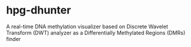 # hpg-dhunter
A real-time DNA methylation visualizer based on Discrete Wavelet Transform (DWT) analyzer as a Differentially Methylated Regions (DMRs) finder
